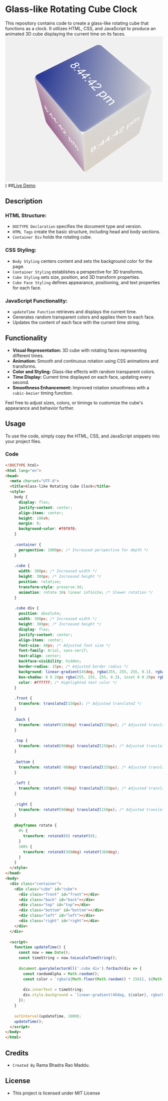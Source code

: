 # Glass-like Rotating Cube Clock

This repository contains code to create a glass-like rotating cube that functions as a clock. It utilizes HTML, CSS, and JavaScript to produce an animated 3D cube displaying the current time on its faces.
![output image](./output.png))
##[Live Demo](https://ramabhadrarao.github.io/Glass-like-Rotating-Cube-Clock/)

## Description

### HTML Structure:
- `DOCTYPE Declaration` specifies the document type and version.
- `HTML Tags` create the basic structure, including head and body sections.
- `Container Div` holds the rotating cube.

### CSS Styling:
- `Body Styling` centers content and sets the background color for the page.
- `Container Styling` establishes a perspective for 3D transforms.
- `Cube Styling` sets size, position, and 3D transform properties.
- `Cube Face Styling` defines appearance, positioning, and text properties for each face.

### JavaScript Functionality:
- `updateTime Function` retrieves and displays the current time.
- Generates random transparent colors and applies them to each face.
- Updates the content of each face with the current time string.

## Functionality

- **Visual Representation:** 3D cube with rotating faces representing different times.
- **Animation:** Smooth and continuous rotation using CSS animations and transforms.
- **Color and Styling:** Glass-like effects with random transparent colors.
- **Time Display:** Current time displayed on each face, updating every second.
- **Smoothness Enhancement:** Improved rotation smoothness with a `cubic-bezier` timing function.

Feel free to adjust sizes, colors, or timings to customize the cube's appearance and behavior further.

## Usage

To use the code, simply copy the HTML, CSS, and JavaScript snippets into your project files.

### Code

```html
<!DOCTYPE html>
<html lang="en">
<head>
  <meta charset="UTF-8">
  <title>Glass-like Rotating Cube Clock</title>
  <style>
    body {
      display: flex;
      justify-content: center;
      align-items: center;
      height: 100vh;
      margin: 0;
      background-color: #f0f0f0;
    }

    .container {
      perspective: 1000px; /* Increased perspective for depth */
    }

    .cube {
      width: 300px; /* Increased width */
      height: 300px; /* Increased height */
      position: relative;
      transform-style: preserve-3d;
      animation: rotate 10s linear infinite; /* Slower rotation */
    }

    .cube div {
      position: absolute;
      width: 300px; /* Increased width */
      height: 300px; /* Increased height */
      display: flex;
      justify-content: center;
      align-items: center;
      font-size: 48px; /* Adjusted font size */
      font-family: Arial, sans-serif;
      text-align: center;
      backface-visibility: hidden;
      border-radius: 15px; /* Adjusted border radius */
      background: linear-gradient(45deg, rgba(255, 255, 255, 0.1), rgba(0, 0, 0, 0.1));
      box-shadow: 0 0 20px rgba(255, 255, 255, 0.3), inset 0 0 20px rgba(255, 255, 255, 0.1);
      color: #ffffff; /* Highlighted text color */
    }

    .front {
      transform: translateZ(150px); /* Adjusted translateZ */
    }

    .back {
      transform: rotateY(180deg) translateZ(150px); /* Adjusted translateZ */
    }

    .top {
      transform: rotateX(90deg) translateZ(150px); /* Adjusted translateZ */
    }

    .bottom {
      transform: rotateX(-90deg) translateZ(150px); /* Adjusted translateZ */
    }

    .left {
      transform: rotateY(-90deg) translateZ(150px); /* Adjusted translateZ */
    }

    .right {
      transform: rotateY(90deg) translateZ(150px); /* Adjusted translateZ */
    }

    @keyframes rotate {
      0% {
        transform: rotateX(0) rotateY(0);
      }
      100% {
        transform: rotateX(360deg) rotateY(360deg);
      }
    }
  </style>
</head>
<body>
  <div class="container">
    <div class="cube" id="cube">
      <div class="front" id="front"></div>
      <div class="back" id="back"></div>
      <div class="top" id="top"></div>
      <div class="bottom" id="bottom"></div>
      <div class="left" id="left"></div>
      <div class="right" id="right"></div>
    </div>
  </div>

  <script>
    function updateTime() {
      const now = new Date();
      const timeString = now.toLocaleTimeString();

      document.querySelectorAll('.cube div').forEach(div => {
        const randomAlpha = Math.random();
        const color = `rgba(${Math.floor(Math.random() * 156)}, ${Math.floor(Math.random() * 156)}, ${Math.floor(Math.random() * 156)}, ${randomAlpha})`; /* Adjusted color range */

        div.innerText = timeString;
        div.style.background = `linear-gradient(45deg, ${color}, rgba(0, 0, 0, 0.1))`;
      });
    }

    setInterval(updateTime, 1000);
    updateTime();
  </script>
</body>
</html>
```
## Credits 
- `Created By` Rama Bhadra Rao Maddu.
## License
- This project is licensed under  MIT License
